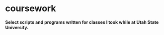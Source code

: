 # coursework

#### Select scripts and programs written for classes I took while at Utah State University.
